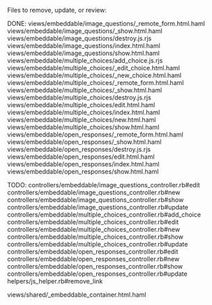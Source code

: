 Files to remove, update, or review:

DONE:
views/embeddable/image_questions/_remote_form.html.haml
views/embeddable/image_questions/_show.html.haml
views/embeddable/image_questions/destroy.js.rjs
views/embeddable/image_questions/index.html.haml
views/embeddable/image_questions/show.html.haml
views/embeddable/multiple_choices/add_choice.js.rjs
views/embeddable/multiple_choices/_edit_choice.html.haml
views/embeddable/multiple_choices/_new_choice.html.haml
views/embeddable/multiple_choices/_remote_form.html.haml
views/embeddable/multiple_choices/_show.html.haml
views/embeddable/multiple_choices/destroy.js.rjs
views/embeddable/multiple_choices/edit.html.haml
views/embeddable/multiple_choices/index.html.haml
views/embeddable/multiple_choices/new.html.haml
views/embeddable/multiple_choices/show.html.haml
views/embeddable/open_responses/_remote_form.html.haml
views/embeddable/open_responses/_show.html.haml
views/embeddable/open_responses/destroy.js.rjs
views/embeddable/open_responses/edit.html.haml
views/embeddable/open_responses/index.html.haml
views/embeddable/open_responses/show.html.haml

TODO:
controllers/embeddable/image_questions_controller.rb#edit
controllers/embeddable/image_questions_controller.rb#new
controllers/embeddable/image_questions_controller.rb#show
controllers/embeddable/image_questions_controller.rb#update
controllers/embeddable/multiple_choices_controller.rb#add_choice
controllers/embeddable/multiple_choices_controller.rb#edit
controllers/embeddable/multiple_choices_controller.rb#new
controllers/embeddable/multiple_choices_controller.rb#show
controllers/embeddable/multiple_choices_controller.rb#update
controllers/embeddable/open_responses_controller.rb#edit
controllers/embeddable/open_responses_controller.rb#new
controllers/embeddable/open_responses_controller.rb#show
controllers/embeddable/open_responses_controller.rb#update
helpers/js_helper.rb#remove_link


views/shared/_embeddable_container.html.haml
